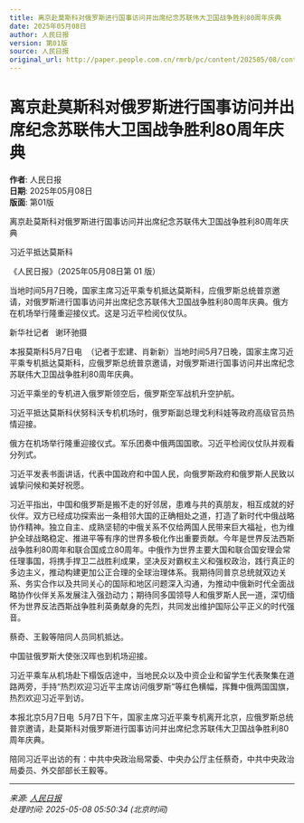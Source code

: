 ```yaml
---
title: 离京赴莫斯科对俄罗斯进行国事访问并出席纪念苏联伟大卫国战争胜利80周年庆典
date: 2025年05月08日
author: 人民日报
version: 第01版
source: 人民日报
original_url: http://paper.people.com.cn/rmrb/pc/content/202505/08/content_30071859.html
---
```


# 离京赴莫斯科对俄罗斯进行国事访问并出席纪念苏联伟大卫国战争胜利80周年庆典

**作者**: 人民日报  
**日期**: 2025年05月08日  
**版面**: 第01版  

离京赴莫斯科对俄罗斯进行国事访问并出席纪念苏联伟大卫国战争胜利80周年庆典

习近平抵达莫斯科

《人民日报》（2025年05月08日第 01 版）

当地时间5月7日晚，国家主席习近平乘专机抵达莫斯科，应俄罗斯总统普京邀请，对俄罗斯进行国事访问并出席纪念苏联伟大卫国战争胜利80周年庆典。俄方在机场举行隆重迎接仪式。这是习近平检阅仪仗队。

新华社记者  谢环驰摄

本报莫斯科5月7日电  （记者于宏建、肖新新）当地时间5月7日晚，国家主席习近平乘专机抵达莫斯科，应俄罗斯总统普京邀请，对俄罗斯进行国事访问并出席纪念苏联伟大卫国战争胜利80周年庆典。

习近平乘坐的专机进入俄罗斯领空后，俄罗斯空军战机升空护航。

习近平抵达莫斯科伏努科沃专机机场时，俄罗斯副总理戈利科娃等政府高级官员热情迎接。

俄方在机场举行隆重迎接仪式。军乐团奏中俄两国国歌。习近平检阅仪仗队并观看分列式。

习近平发表书面讲话，代表中国政府和中国人民，向俄罗斯政府和俄罗斯人民致以诚挚问候和美好祝愿。

习近平指出，中国和俄罗斯是搬不走的好邻居，患难与共的真朋友，相互成就的好伙伴。双方已经成功探索出一条相邻大国的正确相处之道，打造了新时代中俄战略协作精神。独立自主、成熟坚韧的中俄关系不仅给两国人民带来巨大福祉，也为维护全球战略稳定、推进平等有序的世界多极化作出重要贡献。今年是世界反法西斯战争胜利80周年和联合国成立80周年。中俄作为世界主要大国和联合国安理会常任理事国，将携手捍卫二战胜利成果，坚决反对霸权主义和强权政治，践行真正的多边主义，推动构建更加公正合理的全球治理体系。我期待同普京总统就双边关系、务实合作以及共同关心的国际和地区问题深入沟通，为推动中俄新时代全面战略协作伙伴关系发展注入强劲动力；期待同多国领导人和俄罗斯人民一道，深切缅怀为世界反法西斯战争胜利英勇献身的先烈，共同发出维护国际公平正义的时代强音。

蔡奇、王毅等陪同人员同机抵达。

中国驻俄罗斯大使张汉晖也到机场迎接。

习近平乘车从机场赴下榻饭店途中，当地民众以及中资企业和留学生代表聚集在道路两旁，手持“热烈欢迎习近平主席访问俄罗斯”等红色横幅，挥舞中俄两国国旗，热烈欢迎习近平到访。

本报北京5月7日电  5月7日下午，国家主席习近平乘专机离开北京，应俄罗斯总统普京邀请，赴莫斯科对俄罗斯进行国事访问并出席纪念苏联伟大卫国战争胜利80周年庆典。

陪同习近平出访的有：中共中央政治局常委、中央办公厅主任蔡奇，中共中央政治局委员、外交部部长王毅等。

---

*来源: [人民日报](http://paper.people.com.cn/rmrb/pc/content/202505/08/content_30071859.html)*  
*处理时间: 2025-05-08 05:50:34 (北京时间)*
